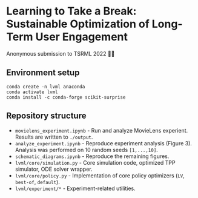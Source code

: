 # Learning to Take a Break: Sustainable Optimization of Long-Term User Engagement 

Anonymous submission to TSRML 2022 🦊🐇

## Environment setup
```
conda create -n lvml anaconda
conda activate lvml
conda install -c conda-forge scikit-surprise
```

## Repository structure
* `movielens_experiment.ipynb` - Run and analyze MovieLens experient. Results are written to `./output`.
* `analyze_experiment.ipynb` - Reproduce experiment analysis (Figure 3). Analysis was performed on 10 random seeds `[1,...,10]`.
* `schematic_diagrams.ipynb` - Reproduce the remaining figures.
* `lvml/core/simulation.py` - Core simulation code, optimized TPP simulator, ODE solver wrapper.
* `lvml/core/policy.py` - Implementation of core policy optimizers (`LV`, `best-of`, `default`).
* `lvml/experiment/*` - Experiment-related utilities. 
